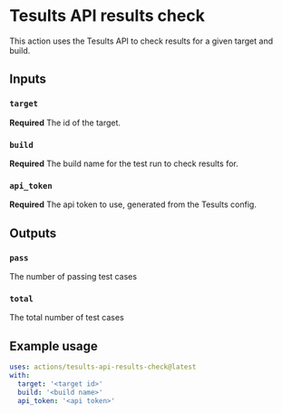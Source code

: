 # Tesults API results check

This action uses the Tesults API to check results for a given target and build.

## Inputs

### `target`

**Required** The id of the target.

### `build`

**Required** The build name for the test run to check results for.

### `api_token`

**Required** The api token to use, generated from the Tesults config.

## Outputs

### `pass`

The number of passing test cases

### `total`

The total number of test cases

## Example usage

```yaml
uses: actions/tesults-api-results-check@latest
with:
  target: '<target id>'
  build: '<build name>'
  api_token: '<api token>'
```
